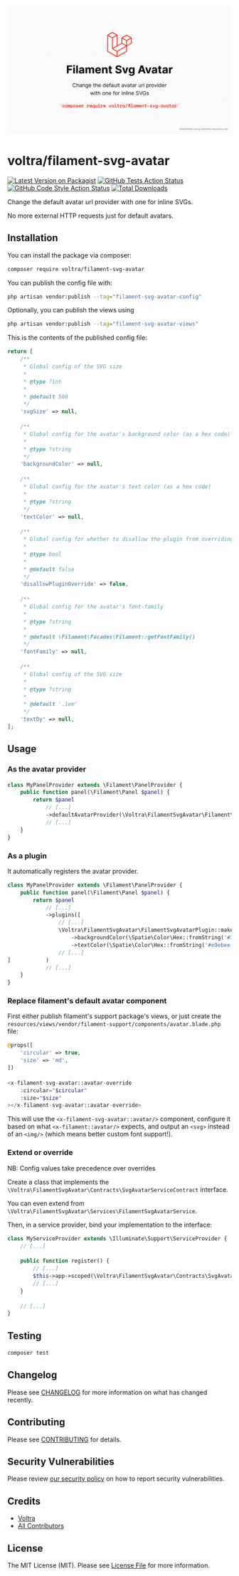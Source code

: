 ![Filament Svg Avatar: Change the default avatar url provider with one for inline SVGs](https://raw.githubusercontent.com/Voltra/filament-svg-avatar/main/art/banner.jpeg)

#  voltra/filament-svg-avatar

[![Latest Version on Packagist](https://img.shields.io/packagist/v/voltra/filament-svg-avatar.svg?style=flat-square)](https://packagist.org/packages/voltra/filament-svg-avatar)
[![GitHub Tests Action Status](https://img.shields.io/github/actions/workflow/status/voltra/filament-svg-avatar/run-tests.yml?branch=main&label=tests&style=flat-square)](https://github.com/voltra/filament-svg-avatar/actions?query=workflow%3Arun-tests+branch%3Amain)
[![GitHub Code Style Action Status](https://img.shields.io/github/actions/workflow/status/voltra/filament-svg-avatar/fix-php-code-style-issues.yml?branch=main&label=code%20style&style=flat-square)](https://github.com/voltra/filament-svg-avatar/actions?query=workflow%3A"Fix+PHP+code+style+issues"+branch%3Amain)
[![Total Downloads](https://img.shields.io/packagist/dt/voltra/filament-svg-avatar.svg?style=flat-square)](https://packagist.org/packages/voltra/filament-svg-avatar)

Change the default avatar url provider with one for inline SVGs.

No more external HTTP requests just for default avatars.

## Installation

You can install the package via composer:

```bash
composer require voltra/filament-svg-avatar
```

You can publish the config file with:

```bash
php artisan vendor:publish --tag="filament-svg-avatar-config"
```

Optionally, you can publish the views using

```bash
php artisan vendor:publish --tag="filament-svg-avatar-views"
```

This is the contents of the published config file:

```php
return [
    /**
     * Global config of the SVG size
     *
     * @type ?int
     *
     * @default 500
     */
    'svgSize' => null,

    /**
     * Global config for the avatar's background color (as a hex code)
     *
     * @type ?string
     */
    'backgroundColor' => null,

    /**
     * Global config for the avatar's text color (as a hex code)
     *
     * @type ?string
     */
    'textColor' => null,

    /**
     * Global config for whether to disallow the plugin from overriding colors
     *
     * @type bool
     *
     * @default false
     */
    'disallowPluginOverride' => false,

    /**
     * Global config for the avatar's font-family
     *
     * @type ?string
     *
     * @default \Filament\Facades\Filament::getFontFamily()
     */
    'fontFamily' => null,

    /**
     * Global config of the SVG size
     *
     * @type ?string
     *
     * @default '.1em'
     */
    'textDy' => null,
];
```

## Usage

### As the avatar provider

```php
class MyPanelProvider extends \Filament\PanelProvider {
    public function panel(\Filament\Panel $panel) {
        return $panel
            // [...]
            ->defaultAvatarProvider(\Voltra\FilamentSvgAvatar\Filament\AvatarProviders\SvgAvatarsProviders::class)
            // [...]
    }
}
```

### As a plugin

It automatically registers the avatar provider.

```php
class MyPanelProvider extends \Filament\PanelProvider {
    public function panel(\Filament\Panel $panel) {
        return $panel
            // [...]
            ->plugins([
                // [...]
                \Voltra\FilamentSvgAvatar\FilamentSvgAvatarPlugin::make()
                    ->backgroundColor(\Spatie\Color\Hex::fromString('#3b5998'))
                    ->textColor(\Spatie\Color\Hex::fromString('#e9ebee')),
                // [...]
]           )
            // [...]
    }
}
```

### Replace filament's default avatar component

First either publish filament's support package's views, or just create the `resources/views/vendor/filament-support/components/avatar.blade.php` file:

```php
@props([
    'circular' => true,
    'size' => 'md',
])

<x-filament-svg-avatar::avatar-override
    :circular="$circular"
    :size="$size"
></x-filament-svg-avatar::avatar-override>
```

This will use the `<x-filament-svg-avatar::avatar/>` component, configure it based on what `<x-filament::avatar/>` expects, and output an `<svg>` instead of an `<img/>` (which means better custom font support!).

### Extend or override

NB: Config values take precedence over overrides

Create a class that implements the `\Voltra\FilamentSvgAvatar\Contracts\SvgAvatarServiceContract` interface.

You can even extend from `\Voltra\FilamentSvgAvatar\Services\FilamentSvgAvatarService`.

Then, in a service provider, bind your implementation to the interface:
```php
class MyServiceProvider extends \Illuminate\Support\ServiceProvider {
    // [...]
        
    public function register() {
        // [...]
        $this->app->scoped(\Voltra\FilamentSvgAvatar\Contracts\SvgAvatarServiceContract::class, MySvgAvatarServiceImpl::class);
        // [...]
    }

    // [...]
}
```

## Testing

```bash
composer test
```

## Changelog

Please see [CHANGELOG](https://github.com/Voltra/filament-svg-avatar/blob/main/CHANGELOG.md) for more information on what has changed recently.

## Contributing

Please see [CONTRIBUTING](https://github.com/Voltra/filament-svg-avatar/blob/main/.github/CONTRIBUTING.md) for details.

## Security Vulnerabilities

Please review [our security policy](https://github.com/Voltra/filament-svg-avatar/security/policy) on how to report security vulnerabilities.

## Credits

- [Voltra](https://github.com/Voltra)
- [All Contributors](https://github.com/Voltra/filament-svg-avatar/contributors)

## License

The MIT License (MIT). Please see [License File](https://github.com/Voltra/filament-svg-avatar/blob/main/LICENSE.md) for more information.
